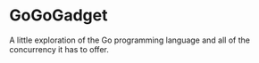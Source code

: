 # GoGoGadget
A little exploration of the Go programming language and all of the concurrency it has to offer.
